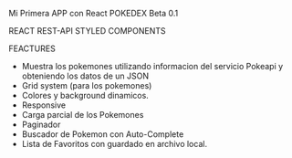 Mi Primera APP con React POKEDEX Beta 0.1

REACT 
REST-API 
STYLED COMPONENTS


FEACTURES

 - Muestra los pokemones utilizando informacion del servicio Pokeapi y obteniendo los datos de un JSON
 - Grid system (para los pokemones)
 - Colores y background dinamicos.
 - Responsive
 - Carga parcial de los Pokemones
 - Paginador
 - Buscador de Pokemon con Auto-Complete
 - Lista de Favoritos con guardado en archivo local.


